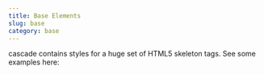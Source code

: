 ```yaml
---
title: Base Elements
slug: base
category: base
---
```


cascade contains styles for a huge set of HTML5 skeleton tags. See some examples here:
